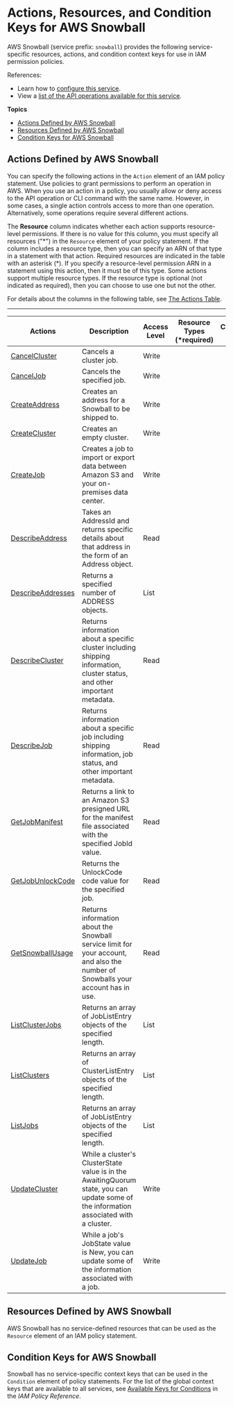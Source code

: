 # Actions, Resources, and Condition Keys for AWS Snowball<a name="list_awssnowball"></a>

AWS Snowball \(service prefix: `snowball`\) provides the following service\-specific resources, actions, and condition context keys for use in IAM permission policies\.

References:
+ Learn how to [configure this service](https://docs.aws.amazon.com/snowball/latest/ug/)\.
+ View a [list of the API operations available for this service](https://docs.aws.amazon.com/snowball/latest/api-reference/)\.

**Topics**
+ [Actions Defined by AWS Snowball](#awssnowball-actions-as-permissions)
+ [Resources Defined by AWS Snowball](#awssnowball-resources-for-iam-policies)
+ [Condition Keys for AWS Snowball](#awssnowball-policy-keys)

## Actions Defined by AWS Snowball<a name="awssnowball-actions-as-permissions"></a>

You can specify the following actions in the `Action` element of an IAM policy statement\. Use policies to grant permissions to perform an operation in AWS\. When you use an action in a policy, you usually allow or deny access to the API operation or CLI command with the same name\. However, in some cases, a single action controls access to more than one operation\. Alternatively, some operations require several different actions\.

The **Resource** column indicates whether each action supports resource\-level permissions\. If there is no value for this column, you must specify all resources \("\*"\) in the `Resource` element of your policy statement\. If the column includes a resource type, then you can specify an ARN of that type in a statement with that action\. Required resources are indicated in the table with an asterisk \(\*\)\. If you specify a resource\-level permission ARN in a statement using this action, then it must be of this type\. Some actions support multiple resource types\. If the resource type is optional \(not indicated as required\), then you can choose to use one but not the other\.

For details about the columns in the following table, see [The Actions Table](reference_policies_actions-resources-contextkeys.md#actions_table)\.


****  

| Actions | Description | Access Level | Resource Types \(\*required\) | Condition Keys | Dependent Actions | 
| --- | --- | --- | --- | --- | --- | 
|   [ CancelCluster ](https://docs.aws.amazon.com/snowball/latest/api-reference/API_CancelCluster.html)  | Cancels a cluster job\. | Write |  |  |  | 
|   [ CancelJob ](https://docs.aws.amazon.com/snowball/latest/api-reference/API_CancelJob.html)  | Cancels the specified job\. | Write |  |  |  | 
|   [ CreateAddress ](https://docs.aws.amazon.com/snowball/latest/api-reference/API_CreateAddress.html)  | Creates an address for a Snowball to be shipped to\. | Write |  |  |  | 
|   [ CreateCluster ](https://docs.aws.amazon.com/snowball/latest/api-reference/API_CreateCluster.html)  | Creates an empty cluster\. | Write |  |  |  | 
|   [ CreateJob ](https://docs.aws.amazon.com/snowball/latest/api-reference/API_CreateJob.html)  | Creates a job to import or export data between Amazon S3 and your on\-premises data center\. | Write |  |  |  | 
|   [ DescribeAddress ](https://docs.aws.amazon.com/snowball/latest/api-reference/API_DescribeAddress.html)  | Takes an AddressId and returns specific details about that address in the form of an Address object\. | Read |  |  |  | 
|   [ DescribeAddresses ](https://docs.aws.amazon.com/snowball/latest/api-reference/API_DescribeAddresses.html)  | Returns a specified number of ADDRESS objects\. | List |  |  |  | 
|   [ DescribeCluster ](https://docs.aws.amazon.com/snowball/latest/api-reference/API_DescribeCluster.html)  | Returns information about a specific cluster including shipping information, cluster status, and other important metadata\. | Read |  |  |  | 
|   [ DescribeJob ](https://docs.aws.amazon.com/snowball/latest/api-reference/API_DescribeJob.html)  | Returns information about a specific job including shipping information, job status, and other important metadata\. | Read |  |  |  | 
|   [ GetJobManifest ](https://docs.aws.amazon.com/snowball/latest/api-reference/API_GetJobManifest.html)  | Returns a link to an Amazon S3 presigned URL for the manifest file associated with the specified JobId value\. | Read |  |  |  | 
|   [ GetJobUnlockCode ](https://docs.aws.amazon.com/snowball/latest/api-reference/API_GetJobUnlockCode.html)  | Returns the UnlockCode code value for the specified job\. | Read |  |  |  | 
|   [ GetSnowballUsage ](https://docs.aws.amazon.com/snowball/latest/api-reference/API_GetSnowballUsage.html)  | Returns information about the Snowball service limit for your account, and also the number of Snowballs your account has in use\. | Read |  |  |  | 
|   [ ListClusterJobs ](https://docs.aws.amazon.com/snowball/latest/api-reference/API_ListClusterJobs.html)  | Returns an array of JobListEntry objects of the specified length\. | List |  |  |  | 
|   [ ListClusters ](https://docs.aws.amazon.com/snowball/latest/api-reference/API_ListClusters.html)  | Returns an array of ClusterListEntry objects of the specified length\. | List |  |  |  | 
|   [ ListJobs ](https://docs.aws.amazon.com/snowball/latest/api-reference/API_ListJobs.html)  | Returns an array of JobListEntry objects of the specified length\. | List |  |  |  | 
|   [ UpdateCluster ](https://docs.aws.amazon.com/snowball/latest/api-reference/API_UpdateCluster.html)  | While a cluster's ClusterState value is in the AwaitingQuorum state, you can update some of the information associated with a cluster\. | Write |  |  |  | 
|   [ UpdateJob ](https://docs.aws.amazon.com/snowball/latest/api-reference/API_UpdateJob.html)  | While a job's JobState value is New, you can update some of the information associated with a job\. | Write |  |  |  | 

## Resources Defined by AWS Snowball<a name="awssnowball-resources-for-iam-policies"></a>

AWS Snowball has no service\-defined resources that can be used as the `Resource` element of an IAM policy statement\.

## Condition Keys for AWS Snowball<a name="awssnowball-policy-keys"></a>

Snowball has no service\-specific context keys that can be used in the `Condition` element of policy statements\. For the list of the global context keys that are available to all services, see [Available Keys for Conditions](reference_policies_condition-keys.html#AvailableKeys) in the *IAM Policy Reference*\.
